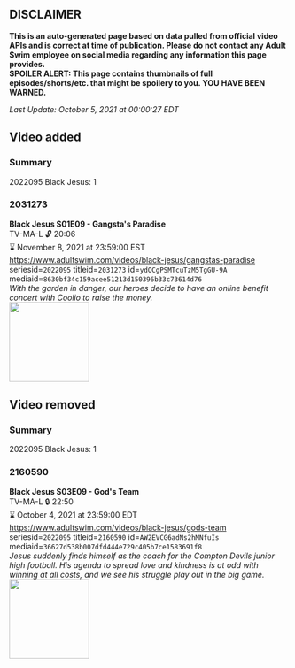 ## DISCLAIMER
**This is an auto-generated page based on data pulled from official video APIs and is correct at time of publication. Please do not contact any Adult Swim employee on social media regarding any information this page provides.**  
**SPOILER ALERT: This page contains thumbnails of full episodes/shorts/etc. that might be spoilery to you. YOU HAVE BEEN WARNED.**  

_Last Update: October 5, 2021 at 00:00:27 EDT_
## Video added
### Summary
2022095 Black Jesus: 1  
### 2031273
**Black Jesus S01E09 - Gangsta's Paradise**  
TV-MA-L 🔓 20:06  
⌛ November 8, 2021 at 23:59:00 EST  
https://www.adultswim.com/videos/black-jesus/gangstas-paradise  
seriesid=`2022095` titleid=`2031273` id=`ydOCgPSMTcuTzM5TgGU-9A` mediaid=`8630bf34c159acee51213d150396b33c73614d76`  
_With the garden in danger, our heroes decide to have an online benefit concert with Coolio to raise the money._  
<a href="https://media.cdn.adultswim.com/uploads/20200226/thumbnails/2_20226179180-blackjesus_009_dup-20140916.jpg"><img src="https://media.cdn.adultswim.com/uploads/20200226/thumbnails/2_20226179180-blackjesus_009_dup-20140916.jpg" height="144px" /></a>
## Video removed
### Summary
2022095 Black Jesus: 1  
### 2160590
**Black Jesus S03E09 - God's Team**  
TV-MA-L 🔒 22:50  
⌛ October 4, 2021 at 23:59:00 EDT  
https://www.adultswim.com/videos/black-jesus/gods-team  
seriesid=`2022095` titleid=`2160590` id=`AW2EVCG6adNs2hMNfuIs` mediaid=`36627d538b007dfd444e729c405b7ce1583691f8`  
_Jesus suddenly finds himself as the coach for the Compton Devils junior high football.  His agenda to spread love and kindness is at odd with winning at all costs, and we see his struggle play out in the big game._  
<a href="https://media.cdn.adultswim.com/uploads/20200226/thumbnails/2_202261718470-blackjesus_309_air_cid-3FYM4.jpg"><img src="https://media.cdn.adultswim.com/uploads/20200226/thumbnails/2_202261718470-blackjesus_309_air_cid-3FYM4.jpg" height="144px" /></a>
